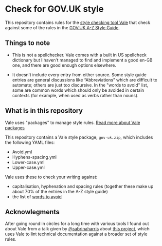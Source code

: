 # Check for GOV.UK style
This repository contains rules for the [style checking tool Vale](https://vale.sh/) that check against some of the rules in the [GOV.UK A-Z Style Guide](https://www.gov.uk/guidance/style-guide/a-to-z-of-gov-uk-style).

## Things to note

- This is not a spellchecker. Vale comes with a built in US spellcheck dictionary but I haven't managed to find and implement a good en-GB one, and there are good enough options elsewhere.
  
- It doesn’t include every entry from either source. Some style guide entries are general discussions like “Abbreviations” which are difficult to automate; others are just too discursive. In the "words to avoid" list, some are common words which should only be avoided in certain contexts (for example, when used as verbs rather than nouns).

## What is in this repository
Vale uses "packages" to manage style rules. [Read more about Vale packages](https://vale.sh/docs/topics/packages/)

This repository contains a Vale style package, `gov-uk.zip`, which includes the following YAML files: 

- Avoid.yml
- Hyphens-spacing.yml
- Lower-case.yml
- Upper-case.yml

Vale uses these to check your writing against:
- capitalisation, hyphenation and spacing rules (together these make up about 70% of the entries in the A-Z style guide)
- the list of [words to avoid](https://www.gov.uk/guidance/style-guide/a-to-z-of-gov-uk-style#words-to-avoid) 

## Acknowlegments
After going round in circles for a long time with various tools I found out about Vale from a talk given by [@sabrinaharris](https://github.com/sabrinaharris) about [this project](https://github.com/sabrinaharris/linting-prototype), which uses Vale to lint technical documentation against a broader set of style rules.
